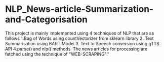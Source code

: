 # NLP_News-article-Summarization-and-Categorisation
 This project is mainly implemented using 4 techniques of NLP that are as follows 1.Bag of Words using countVectorizer from sklearn library  2. Text Summarisation using BART Model 3. Text to Speech conversion using gTTS API 4.parse() and nlp() methods. The news articles for processing are fetched using the technique of "WEB-SCRAPING"." 
